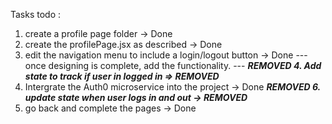 Tasks todo :
1. create a profile page folder -> Done
2. create the profilePage.jsx as described -> Done
3. edit the navigation menu to include a login/logout button -> Done
--- once designing is complete, add the functionality. ---
***REMOVED 4. Add state to track if user in logged in => REMOVED***
5. Intergrate the Auth0 microservice into the project -> Done
***REMOVED 6. update state when user logs in and out -> REMOVED***
6. go back and complete the pages -> Done
